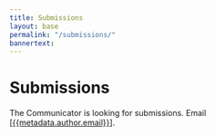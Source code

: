 ```yaml
---
title: Submissions
layout: base
permalink: "/submissions/"
bannertext: 
---
```

# Submissions 

The Communicator is looking for submissions. Email [[{{metadata.author.email}}](mailto:{{metadata.author.email}})].